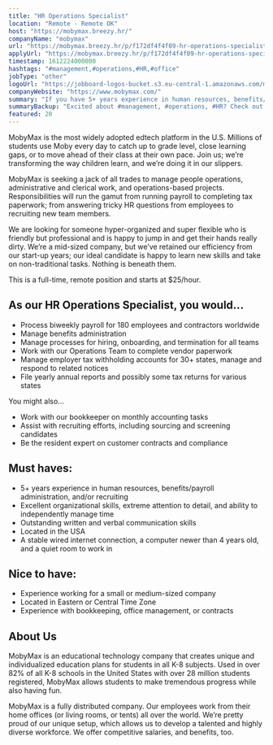 ```yaml
---
title: "HR Operations Specialist"
location: "Remote - Remote OK"
host: "https://mobymax.breezy.hr/"
companyName: "mobymax"
url: "https://mobymax.breezy.hr/p/f172df4f4f09-hr-operations-specialist"
applyUrl: "https://mobymax.breezy.hr/p/f172df4f4f09-hr-operations-specialist/apply"
timestamp: 1612224000000
hashtags: "#management,#operations,#HR,#office"
jobType: "other"
logoUrl: "https://jobboard-logos-bucket.s3.eu-central-1.amazonaws.com/mobymax"
companyWebsite: "https://www.mobymax.com/"
summary: "If you have 5+ years experience in human resources, benefits/payroll administration, and/or recruiting, Mobymax is looking for someone with your knowledge."
summaryBackup: "Excited about #management, #operations, #HR? Check out this job post!"
featured: 20
---
```


MobyMax is the most widely adopted edtech platform in the U.S. Millions of students use Moby every day to catch up to grade level, close learning gaps, or to move ahead of their class at their own pace. Join us; we’re transforming the way children learn, and we’re doing it in our slippers.

MobyMax is seeking a jack of all trades to manage people operations, administrative and clerical work, and operations-based projects. Responsibilities will run the gamut from running payroll to completing tax paperwork; from answering tricky HR questions from employees to recruiting new team members.

We are looking for someone hyper-organized and super flexible who is friendly but professional and is happy to jump in and get their hands really dirty. We’re a mid-sized company, but we’ve retained our efficiency from our start-up years; our ideal candidate is happy to learn new skills and take on non-traditional tasks. Nothing is beneath them.

This is a full-time, remote position and starts at $25/hour.

## As our HR Operations Specialist, you would...

*   Process biweekly payroll for 180 employees and contractors worldwide
*   Manage benefits administration
*   Manage processes for hiring, onboarding, and termination for all teams
*   Work with our Operations Team to complete vendor paperwork
*   Manage employer tax withholding accounts for 30+ states, manage and respond to related notices
*   File yearly annual reports and possibly some tax returns for various states

You might also...

*   Work with our bookkeeper on monthly accounting tasks
*   Assist with recruiting efforts, including sourcing and screening candidates
*   Be the resident expert on customer contracts and compliance

## Must haves:

*   5+ years experience in human resources, benefits/payroll administration, and/or recruiting
*   Excellent organizational skills, extreme attention to detail, and ability to independently manage time
*   Outstanding written and verbal communication skills
*   Located in the USA
*   A stable wired internet connection, a computer newer than 4 years old, and a quiet room to work in

## Nice to have:

*   Experience working for a small or medium-sized company
*   Located in Eastern or Central Time Zone
*   Experience with bookkeeping, office management, or contracts

## About Us

MobyMax is an educational technology company that creates unique and individualized education plans for students in all K-8 subjects. Used in over 82% of all K-8 schools in the United States with over 28 million students registered, MobyMax allows students to make tremendous progress while also having fun.

MobyMax is a fully distributed company. Our employees work from their home offices (or living rooms, or tents) all over the world. We’re pretty proud of our unique setup, which allows us to develop a talented and highly diverse workforce. We offer competitive salaries, and benefits, too.
